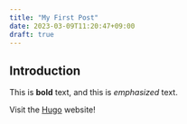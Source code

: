 ```yaml
---
title: "My First Post"
date: 2023-03-09T11:20:47+09:00
draft: true
---
```

## Introduction

This is **bold** text, and this is *emphasized* text.

Visit the [Hugo](https://gohugo.io) website!
